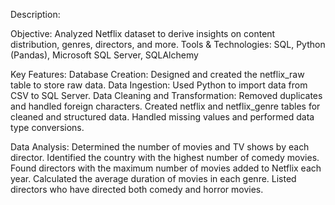 Description:

Objective: Analyzed Netflix dataset to derive insights on content distribution, genres, directors, and more.
Tools & Technologies: SQL, Python (Pandas), Microsoft SQL Server, SQLAlchemy

Key Features:
Database Creation: Designed and created the netflix_raw table to store raw data.
Data Ingestion: Used Python to import data from CSV to SQL Server.
Data Cleaning and Transformation:
Removed duplicates and handled foreign characters.
Created netflix and netflix_genre tables for cleaned and structured data.
Handled missing values and performed data type conversions.

Data Analysis:
Determined the number of movies and TV shows by each director.
Identified the country with the highest number of comedy movies.
Found directors with the maximum number of movies added to Netflix each year.
Calculated the average duration of movies in each genre.
Listed directors who have directed both comedy and horror movies.